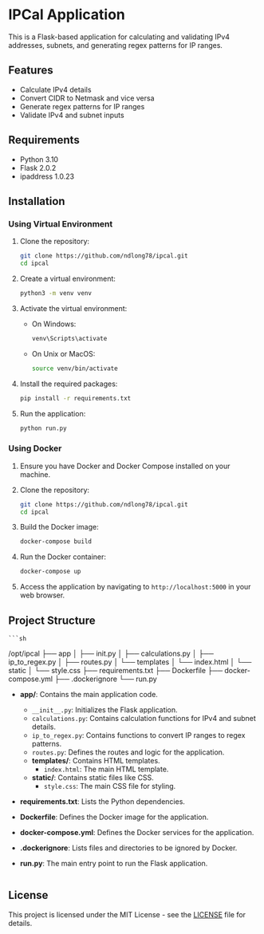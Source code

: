 # IPCal Application

This is a Flask-based application for calculating and validating IPv4 addresses, subnets, and generating regex patterns for IP ranges.

## Features

- Calculate IPv4 details
- Convert CIDR to Netmask and vice versa
- Generate regex patterns for IP ranges
- Validate IPv4 and subnet inputs

## Requirements

- Python 3.10
- Flask 2.0.2
- ipaddress 1.0.23

## Installation

### Using Virtual Environment

1. Clone the repository:
    ```sh
    git clone https://github.com/ndlong78/ipcal.git
    cd ipcal
    ```

2. Create a virtual environment:
    ```sh
    python3 -m venv venv
    ```

3. Activate the virtual environment:

    - On Windows:
        ```sh
        venv\Scripts\activate
        ```

    - On Unix or MacOS:
        ```sh
        source venv/bin/activate
        ```

4. Install the required packages:
    ```sh
    pip install -r requirements.txt
    ```

5. Run the application:
    ```sh
    python run.py
    ```

### Using Docker

1. Ensure you have Docker and Docker Compose installed on your machine.

2. Clone the repository:
    ```sh
    git clone https://github.com/ndlong78/ipcal.git
    cd ipcal
    ```

3. Build the Docker image:
    ```sh
    docker-compose build
    ```

4. Run the Docker container:
    ```sh
    docker-compose up
    ```

5. Access the application by navigating to `http://localhost:5000` in your web browser.

## Project Structure
    ```sh

/opt/ipcal
├── app
│ ├── init.py
│ ├── calculations.py
│ ├── ip_to_regex.py
│ ├── routes.py
│ └── templates
│   └── index.html
│ └── static
│   └── style.css
├── requirements.txt
├── Dockerfile
├── docker-compose.yml
├── .dockerignore
└── run.py

- **app/**: Contains the main application code.
  - `__init__.py`: Initializes the Flask application.
  - `calculations.py`: Contains calculation functions for IPv4 and subnet details.
  - `ip_to_regex.py`: Contains functions to convert IP ranges to regex patterns.
  - `routes.py`: Defines the routes and logic for the application.
  - **templates/**: Contains HTML templates.
    - `index.html`: The main HTML template.
  - **static/**: Contains static files like CSS.
    - `style.css`: The main CSS file for styling.

- **requirements.txt**: Lists the Python dependencies.
- **Dockerfile**: Defines the Docker image for the application.
- **docker-compose.yml**: Defines the Docker services for the application.
- **.dockerignore**: Lists files and directories to be ignored by Docker.
- **run.py**: The main entry point to run the Flask application.
    
    ```
## License

This project is licensed under the MIT License - see the [LICENSE](LICENSE) file for details.